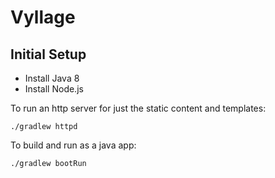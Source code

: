 # Vyllage

## Initial Setup
* Install Java 8
* Install Node.js

To run an http server for just the static content and templates:

```
./gradlew httpd
```

To build and run as a java app:

```
./gradlew bootRun
```
